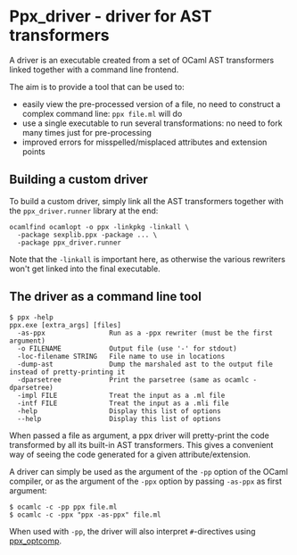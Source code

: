 Ppx\_driver - driver for AST transformers
=========================================

A driver is an executable created from a set of OCaml AST transformers
linked together with a command line frontend.

The aim is to provide a tool that can be used to:

- easily view the pre-processed version of a file, no need to
  construct a complex command line: `ppx file.ml` will do
- use a single executable to run several transformations: no need to
  fork many times just for pre-processing
- improved errors for misspelled/misplaced attributes and extension
  points

## Building a custom driver

To build a custom driver, simply link all the AST transformers
together with the `ppx_driver.runner` library at the end:

    ocamlfind ocamlopt -o ppx -linkpkg -linkall \
      -package sexplib.ppx -package ... \
      -package ppx_driver.runner

Note that the `-linkall` is important here, as otherwise the various
rewriters won't get linked into the final executable.

## The driver as a command line tool

```
$ ppx -help
ppx.exe [extra_args] [files]
  -as-ppx                Run as a -ppx rewriter (must be the first argument)
  -o FILENAME            Output file (use '-' for stdout)
  -loc-filename STRING   File name to use in locations
  -dump-ast              Dump the marshaled ast to the output file instead of pretty-printing it
  -dparsetree            Print the parsetree (same as ocamlc -dparsetree)
  -impl FILE             Treat the input as a .ml file
  -intf FILE             Treat the input as a .mli file
  -help                  Display this list of options
  --help                 Display this list of options
```

When passed a file as argument, a ppx driver will pretty-print the
code transformed by all its built-in AST transformers. This gives a
convenient way of seeing the code generated for a given
attribute/extension.

A driver can simply be used as the argument of the `-pp` option of the
OCaml compiler, or as the argument of the `-ppx` option by passing
`-as-ppx` as first argument:

```
$ ocamlc -c -pp ppx file.ml
$ ocamlc -c -ppx "ppx -as-ppx" file.ml
```

When used with `-pp`, the driver will also interpret `#`-directives
using [ppx_optcomp](http://github.com/janestreet/ppx_optcomp).
